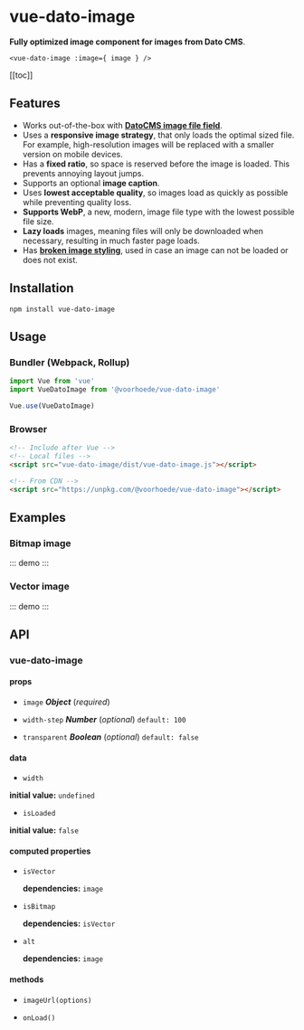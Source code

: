 # vue-dato-image

**Fully optimized image component for images from Dato CMS**.

```<vue-dato-image :image={ image } />```

[[toc]]

## Features

- Works out-of-the-box with [**DatoCMS image file field**](https://www.datocms.com/docs/other/fields/#file-fields).
- Uses a **responsive image strategy**, that only loads the optimal sized file. For example, high-resolution images will be replaced with a smaller version on mobile devices.
- Has a **fixed ratio**, so space is reserved before the image is loaded. This prevents annoying layout jumps.
- Supports an optional **image caption**.
- Uses **lowest acceptable quality**, so images load as quickly as possible while preventing quality loss.
- **Supports WebP**, a new, modern, image file type with the lowest possible file size.
- **Lazy loads** images, meaning files will only be downloaded when necessary, resulting in much faster page loads.
- Has [**broken image styling**](https://bitsofco.de/styling-broken-images/), used in case an image can not be loaded or does not exist.

## Installation

```
npm install vue-dato-image
```

## Usage

### Bundler (Webpack, Rollup)

```js
import Vue from 'vue'
import VueDatoImage from '@voorhoede/vue-dato-image'

Vue.use(VueDatoImage)
```

### Browser

```html
<!-- Include after Vue -->
<!-- Local files -->
<script src="vue-dato-image/dist/vue-dato-image.js"></script>

<!-- From CDN -->
<script src="https://unpkg.com/@voorhoede/vue-dato-image"></script>
```

## Examples

### Bitmap image

::: demo
<vue-dato-image :image="{
  url: 'https://www.datocms-assets.com/6524/1559739750-quantum-inspire-editor.jpg',
  width: 1496,
  height: 932,
  format: 'jpg'
}"></vue-dato-image>
:::

### Vector image

::: demo
<vue-dato-image :image="{
   width: null,
   height: null,
   format: 'svg',
   url: 'https://www.datocms-assets.com/6524/1543322842-heroes.svg',
   alt: null
}"></vue-dato-image>
:::

<!-- The API section is auto generated, don't touch please -->

## API

### vue-dato-image 

#### props 

- `image` ***Object*** (*required*) 

- `width-step` ***Number*** (*optional*) `default: 100` 

- `transparent` ***Boolean*** (*optional*) `default: false` 

#### data 

- `width` 

**initial value:** `undefined` 

- `isLoaded` 

**initial value:** `false` 

#### computed properties 

- `isVector` 

   **dependencies:** `image` 

- `isBitmap` 

   **dependencies:** `isVector` 

- `alt` 

   **dependencies:** `image` 

#### methods 

- `imageUrl(options)` 

- `onLoad()` 
